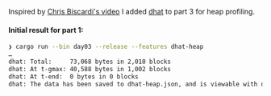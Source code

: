 Inspired by [Chris Biscardi's video](https://youtu.be/NnIZjcO2g20) I added [dhat](https://docs.rs/dhat/) to part 3 for heap profiling.

#### Initial result for part 1:
```sh
❯ cargo run --bin day03 --release --features dhat-heap
…
dhat: Total:     73,068 bytes in 2,010 blocks
dhat: At t-gmax: 40,588 bytes in 1,002 blocks
dhat: At t-end:  0 bytes in 0 blocks
dhat: The data has been saved to dhat-heap.json, and is viewable with dhat/dh_view.html
```